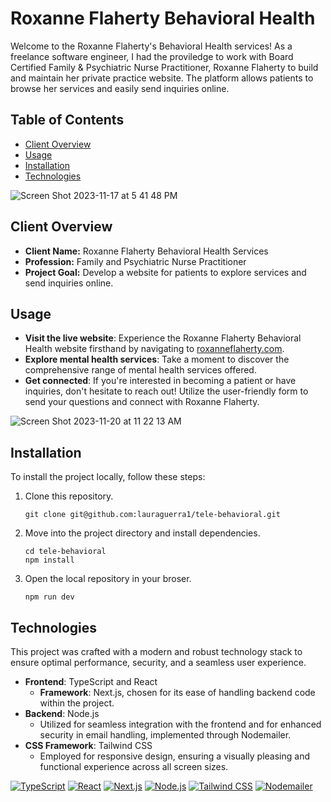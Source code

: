 # Roxanne Flaherty Behavioral Health

Welcome to the Roxanne Flaherty's Behavioral Health services! As a freelance software engineer, I had the proviledge to work with Board Certified Family & Psychiatric Nurse Practitioner, Roxanne Flaherty to build and maintain her private practice website. The platform allows patients to browse her services and easily send inquiries online.

## Table of Contents

- [Client Overview](#client-overview)
- [Usage](#usage)
- [Installation](#installation)
- [Technologies](#technologies)


![Screen Shot 2023-11-17 at 5 41 48 PM](https://github.com/lauraguerra1/tele-behavioral/assets/121131581/a4c5f6ba-a980-4268-9f93-ce49a2448673)

## Client Overview

- **Client Name:** Roxanne Flaherty Behavioral Health Services
- **Profession:** Family and Psychiatric Nurse Practitioner
- **Project Goal:** Develop a website for patients to explore services and send inquiries online.

## Usage 
- **Visit the live website**: Experience the Roxanne Flaherty Behavioral Health website firsthand by navigating to [roxanneflaherty.com](https://www.roxanneflaherty.com/).
- **Explore mental health services**: Take a moment to discover the comprehensive range of mental health services offered.
- **Get connected**: If you're interested in becoming a patient or have inquiries, don't hesitate to reach out! Utilize the user-friendly form to send your questions and connect with Roxanne Flaherty.

![Screen Shot 2023-11-20 at 11 22 13 AM](https://github.com/lauraguerra1/tele-behavioral/assets/121131581/5ae9983f-1707-476e-9628-db187a72f1b6)

## Installation
To install the project locally, follow these steps:

1. Clone this repository.
   ```
   git clone git@github.com:lauraguerra1/tele-behavioral.git
   ```
2. Move into the project directory and install dependencies.
   ```
   cd tele-behavioral
   npm install
   ```
3. Open the local repository in your broser.
   ```
   npm run dev
   ```
## Technologies 

This project was crafted with a modern and robust technology stack to ensure optimal performance, security, and a seamless user experience.

- **Frontend**: TypeScript and React 
  - **Framework**: Next.js, chosen for its ease of handling backend code within the project. 
- **Backend**: Node.js 
  - Utilized for seamless integration with the frontend and for enhanced security in email handling, implemented through Nodemailer. 
- **CSS Framework**: Tailwind CSS
  - Employed for responsive design, ensuring a visually pleasing and functional experience across all screen sizes.

[![TypeScript](https://img.shields.io/badge/-TypeScript-007ACC?style=flat&logo=typescript&logoColor=white)](https://www.typescriptlang.org/)
[![React](https://img.shields.io/badge/-React-61DAFB?style=flat&logo=react&logoColor=white)](https://reactjs.org/)
[![Next.js](https://img.shields.io/badge/-Next.js-000000?style=flat&logo=nextdotjs&logoColor=white)](https://nextjs.org/)
[![Node.js](https://img.shields.io/badge/-Node.js-339933?style=flat&logo=nodedotjs&logoColor=white)](https://nodejs.org/)
[![Tailwind CSS](https://img.shields.io/badge/-Tailwind%20CSS-38B2AC?style=flat&logo=tailwindcss&logoColor=white)](https://tailwindcss.com/)
[![Nodemailer](https://img.shields.io/badge/-Nodemailer-339933?style=flat&logo=nodemailer&logoColor=white)](https://nodemailer.com/)
